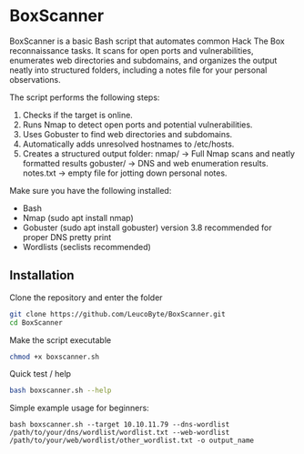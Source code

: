 # BoxScanner
BoxScanner is a basic Bash script that automates common Hack The Box reconnaissance tasks. It scans for open ports and vulnerabilities, enumerates web directories and subdomains, and organizes the output neatly into structured folders, including a notes file for your personal observations.

The script performs the following steps:
  1) Checks if the target is online.
  2) Runs Nmap to detect open ports and potential vulnerabilities.
  3) Uses Gobuster to find web directories and subdomains.
  4) Automatically adds unresolved hostnames to /etc/hosts.
  5) Creates a structured output folder:
        nmap/ → Full Nmap scans and neatly formatted results
        gobuster/ → DNS and web enumeration results.
        notes.txt → empty file for jotting down personal notes.

Make sure you have the following installed:
  - Bash
  - Nmap (sudo apt install nmap)
  - Gobuster (sudo apt install gobuster) version 3.8 recommended for proper DNS pretty print
  - Wordlists (seclists recommended)

## Installation

Clone the repository and enter the folder
``` bash
git clone https://github.com/LeucoByte/BoxScanner.git
cd BoxScanner
```
Make the script executable
``` bash
chmod +x boxscanner.sh
```
Quick test / help
``` bash
bash boxscanner.sh --help
```
Simple example usage for beginners:
```
bash boxscanner.sh --target 10.10.11.79 --dns-wordlist /path/to/your/dns/wordlist/wordlist.txt --web-wordlist /path/to/your/web/wordlist/other_wordlist.txt -o output_name
```
